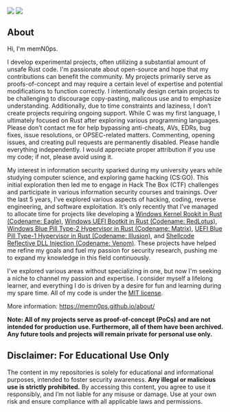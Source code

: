 <a>
  <img align="center" src="https://github-readme-stats.vercel.app/api?username=memn0ps&show_icons=true&theme=github_dark_dimmed" />
</a>
<a>
  <img align="center" src="https://github-readme-stats.vercel.app/api/top-langs/?username=memn0ps&layout=compact&show_icons=true&theme=github_dark_dimmed" />
</a>

## About

Hi, I'm memN0ps.

I develop experimental projects, often utilizing a substantial amount of unsafe Rust code. I'm passionate about open-source and hope that my contributions can benefit the community. My projects primarily serve as proofs-of-concept and may require a certain level of expertise and potential modifications to function correctly. I intentionally design certain projects to be challenging to discourage copy-pasting, malicous use and to emphasize understanding. Additionally, due to time constraints and laziness, I don’t create projects requiring ongoing support. While C was my first language, I ultimately focused on Rust after exploring various programming languages. Please don’t contact me for help bypassing anti-cheats, AVs, EDRs, bug fixes, issue resolutions, or OPSEC-related matters. Commenting, opening issues, and creating pull requests are permanently disabled. Please handle everything independently. I would appreciate proper attribution if you use my code; if not, please avoid using it.

My interest in information security sparked during my university years while studying computer science, and exploring game hacking (CS:GO). This initial exploration then led me to engage in Hack The Box (CTF) challenges and participate in various information security courses and trainings. Over the last 5 years, I've explored various aspects of hacking, coding, reverse engineering, and software exploitation. It’s only recently that I’ve managed to allocate time for projects like developing a [Windows Kernel Rookit in Rust (Codename: Eagle)](https://github.com/memN0ps/rootkit-rs), [Windows UEFI Bootkit in Rust (Codename: RedLotus)](https://github.com/memN0ps/bootkit-rs), [Windows Blue Pill Type-2 Hypervisor in Rust (Codename: Matrix)](https://github.com/memN0ps/hypervisor-rs), [UEFI Blue Pill Type-1 Hypervisor in Rust (Codename: Illusion)](https://github.com/memN0ps/illusion-rs), and [Shellcode Reflective DLL Injection (Codename: Venom)](https://github.com/memN0ps/srdi-rs). These projects have helped me refine my goals and fuel my passion for security research, pushing me to expand my knowledge in this field continuously.

I've explored various areas without specializing in one, but now I'm seeking a niche to channel my passion and expertise. I consider myself a lifelong learner, and everything I do is driven by a desire for fun and learning during my spare time. All of my code is under the [MIT license](https://opensource.org/license/mit/).

More information: https://memn0ps.github.io/about/

**Note: All of my projects serve as proof-of-concept (PoCs) and are not intended for production use. Furthermore, all of them have been archived. Any future tools and projects will remain private for personal use only.**

## Disclaimer: For Educational Use Only

The content in my repositories is solely for educational and informational purposes, intended to foster security awareness. **Any illegal or malicious use is strictly prohibited.** By accessing this content, you agree to use it responsibly, and I’m not liable for any misuse or damage. Use at your own risk and ensure compliance with all applicable laws and permissions.

<!--
**memN0ps/memN0ps** is a ✨ _special_ ✨ repository because its `README.md` (this file) appears on your GitHub profile.

Here are some ideas to get you started:

- 🔭 I’m currently working on ...
- 🌱 I’m currently learning ...
- 👯 I’m looking to collaborate on ...
- 🤔 I’m looking for help with ...
- 💬 Ask me about ...
- 📫 How to reach me: ...
- 😄 Pronouns: ...
- ⚡ Fun fact: ...
-->
